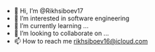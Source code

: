 - 👋 Hi, I’m @Rikhsiboev17
- 👀 I’m interested in software engineering
- 🌱 I’m currently learning ...
- 💞️ I’m looking to collaborate on ...
- 📫 How to reach me rikhsiboev16@icloud.com

<!---
Rikhsiboev17/Rikhsiboev17 is a ✨ special ✨ repository because its `README.md` (this file) appears on your GitHub profile.
You can click the Preview link to take a look at your changes.
--->
